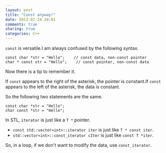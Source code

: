 ```yaml
---
layout: post
title: "Const anyway!"
date: 2013-07-24 20:01
comments: true
sharing: true
categories: C++
---
```


``const`` is versatile.I am always confused by the following syntax.

    const char *str = "Hello";    // const data, non-const pointer
	char * const str = "Hello";    // const pointer, non-const data

Now there is a tip to remember it.

If ``const`` appears to the right of the asterisk, the pointer is
constant.If ``const`` appears to the left of the asterisk, the data
is constant.

So the following two statements are the same.

    const char *str = "Hello";
	char const *str = "Hello";

In STL, ``iterator`` is just like a ``T *`` pointer.
* ``const std::vector<int>::iterator iter`` is just like ``T * const iter``.
* ``std::vector<int>::const_iterator cIter`` is just like ``const T *iter``.

So, in a loop, if we don't want to modify the data, use ``const_iterator``.


